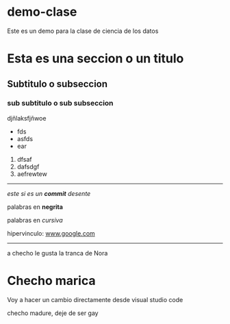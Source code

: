 # demo-clase
Este es un demo para la clase de ciencia de los datos

# Esta es una seccion o un titulo

## Subtitulo o subseccion

### sub subtitulo o sub subseccion

djñlaksfjñwoe


* fds
* asfds
* ear

1. dfsaf
2. dafsdgf
3. aefrewtew

---

*este si es un **commit** desente*

palabras en **negrita**

palabras en *cursiva*

hipervinculo: www.google.com

---

a checho le gusta la tranca de Nora

# Checho marica

Voy a hacer un cambio directamente desde visual studio code

checho madure, deje de ser gay
